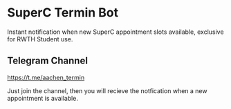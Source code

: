 # SuperC Termin Bot

Instant notification when new SuperC appointment slots available, exclusive for RWTH Student use.

## Telegram Channel
https://t.me/aachen_termin

Just join the channel, then you will recieve the notfication when a new appointment is available.